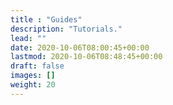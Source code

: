 ```yaml
---
title : "Guides"
description: "Tutorials."
lead: ""
date: 2020-10-06T08:00:45+00:00
lastmod: 2020-10-06T08:48:45+00:00
draft: false
images: []
weight: 20
---
```

